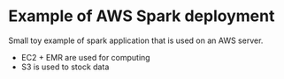 # Example of AWS Spark deployment

Small toy example of spark application that is used on an AWS server.
- EC2 + EMR are used for computing
- S3 is used to stock data